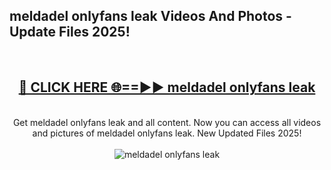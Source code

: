 <h2>meldadel onlyfans leak Videos And Photos - Update Files 2025!</h2>
<br>
<div align="center">
<h2><a href="https://linkcuts.com/hfmhzwbr" rel="nofollow">🔴 CLICK HERE 🌐==►► meldadel onlyfans leak</a></h2>
<br>
Get meldadel onlyfans leak and all content. Now you can access all videos and pictures of meldadel onlyfans leak. New Updated Files 2025!
<br>
<br>
<a href="https://linkcuts.com/hfmhzwbr" rel="nofollow" data-target="animated-image.originalLink"><img src="https://i.ibb.co.com/WyWwxjT/player-gif2.gif" alt="meldadel onlyfans leak" style="max-width: 100%; display: inline-block;" data-target="animated-image.originalImage"></a>
</div>
<br>